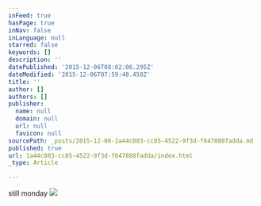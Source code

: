 ```yaml
---
inFeed: true
hasPage: true
inNav: false
inLanguage: null
starred: false
keywords: []
description: ''
datePublished: '2015-12-06T08:02:06.295Z'
dateModified: '2015-12-06T07:59:48.450Z'
title: ''
author: []
authors: []
publisher:
  name: null
  domain: null
  url: null
  favicon: null
sourcePath: _posts/2015-12-06-1a44c883-cc85-4522-9f3d-f647888fadda.md
published: true
url: 1a44c883-cc85-4522-9f3d-f647888fadda/index.html
_type: Article

---
```

still monday
![](https://the-grid-user-content.s3-us-west-2.amazonaws.com/96a45abe-da7d-4d5a-91ae-fef06b4650f6.jpg)